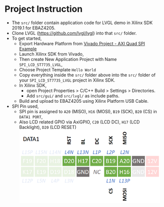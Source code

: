 # Project Instruction
- The `src/` folder contain application code for LVGL demo in Xilinx SDK 2019.1 for EBAZ4205.
- Clone LVGL (https://github.com/lvgl/lvgl) into that `src/` folder.
- To get started, 
    - Export Hardware Platform from [Vivado Project - AXI Quad SPI Example](../../../PYNQ/4_AxiQuadSPI/EBAZ4205_4_AXIQuadSPI.vivado/)
    - Launch Xilinx SDK from Vivado,
    - Then create New Application Project with Name `SPI_LCD_ST7735_LVGL`,
    - Choose Project Template `Hello World`
    - Copy everything inside the `src/` folder above into the `src/` folder of your `SPI_LCD_ST7735_LVGL` project in Xilinx SDK. 
    - In Xilinx SDK, 
        - open Project Properties > C/C++ Build > Settings > Directories. 
        - Add `src/gui/` and `src/lvgl/` as include paths.   
    - Build and upload to EBAZ4205 using Xilinx Platform USB Cable.
- SPI Pin used, 
    - SPI pin is assigned to `A20` (MISO), `H16` (MOSI), `B19` (SCK), `B20` (CS) in `DATA1 PORT`, 
    - Also LCD related GPIO via AxiGPIO, `C20` (LCD DC), `H17` (LCD Backlight), `D20` (LCD RESET)
        ![](../../../resource/EBAZ4205_4_AXIQuadSPI_Pin.png)